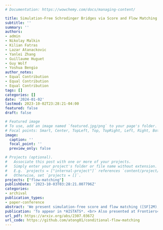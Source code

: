 ```yaml
---
# Documentation: https://wowchemy.com/docs/managing-content/

title: Simulation-Free Schrodinger Bridges via Score and Flow Matching
subtitle: ''
summary: ''
authors:
- admin
- Nikolay Malkin
- Kilian Fatras
- Lazar Atanackovic
- Yanlei Zhang
- Guillaume Huguet
- Guy Wolf
- Yoshua Bengio
author_notes:
- Equal Contribution
- Equal Contribution
- Equal Contribution
tags: []
categories: []
date: '2024-01-02'
lastmod: 2023-10-02T23:28:21-04:00
featured: false
draft: false

# Featured image
# To use, add an image named `featured.jpg/png` to your page's folder.
# Focal points: Smart, Center, TopLeft, Top, TopRight, Left, Right, BottomLeft, Bottom, BottomRight.
image:
  caption: ''
  focal_point: ''
  preview_only: false

# Projects (optional).
#   Associate this post with one or more of your projects.
#   Simply enter your project's folder or file name without extension.
#   E.g. `projects = ["internal-project"]` references `content/project/deep-learning/index.md`.
#   Otherwise, set `projects = []`.
projects: ["flow-matching"]
publishDate: '2023-10-03T03:28:21.007796Z'
categories:
- archival
publication_types:
- paper-conference
abstract: 'We present simulation-free score and flow matching ([SF]2M), a simulation-free objective for inferring stochastic dynamics given unpaired source and target samples drawn from arbitrary distributions. Our method generalizes both the score-matching loss used in the training of diffusion models and the recently proposed flow matching loss used in the training of continuous normalizing flows. [SF]2M interprets continuous-time stochastic generative modeling as a Schrödinger bridge (SB) problem. It relies on static entropy-regularized optimal transport, or a minibatch approximation, to efficiently learn the SB without simulating the learned stochastic process. We find that [SF]2M is more efficient and gives more accurate solutions to the SB problem than simulation-based methods from prior work. Finally, we apply [SF]2M to the problem of learning cell dynamics from snapshot data. Notably, [SF]2M is the first method to accurately model cell dynamics in high dimensions and can recover known gene regulatory networks from simulated data.'
publication: 'To appear in *AISTATS*. <br> Also presented at Frontiers4LCD Workshop @ ICML 2023'
url_pdf: https://arxiv.org/abs/2307.03672
url_code: https://github.com/atong01/conditional-flow-matching
---
```

